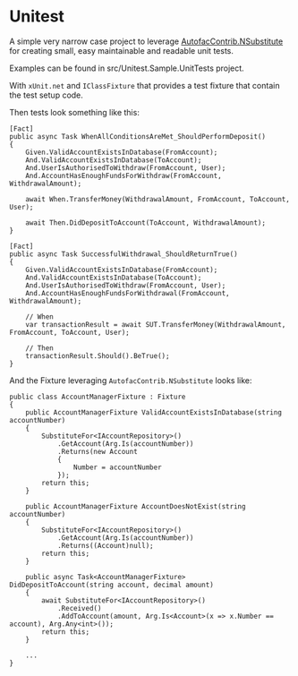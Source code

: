 # Unitest

A simple very narrow case project to leverage [AutofacContrib.NSubstitute](https://github.com/MRCollective/AutofacContrib.NSubstitute) for creating small, easy maintainable and readable unit tests.

Examples can be found in src/Unitest.Sample.UnitTests project.

With `xUnit.net` and `IClassFixture` that provides a test fixture that contain the test setup code.

Then tests look something like this:

```
[Fact]
public async Task WhenAllConditionsAreMet_ShouldPerformDeposit()
{
    Given.ValidAccountExistsInDatabase(FromAccount);
    And.ValidAccountExistsInDatabase(ToAccount);
    And.UserIsAuthorisedToWithdraw(FromAccount, User);
    And.AccountHasEnoughFundsForWithdraw(FromAccount, WithdrawalAmount);

    await When.TransferMoney(WithdrawalAmount, FromAccount, ToAccount, User);

    await Then.DidDepositToAccount(ToAccount, WithdrawalAmount);
}

[Fact]
public async Task SuccessfulWithdrawal_ShouldReturnTrue()
{
    Given.ValidAccountExistsInDatabase(FromAccount);
    And.ValidAccountExistsInDatabase(ToAccount);
    And.UserIsAuthorisedToWithdraw(FromAccount, User);
    And.AccountHasEnoughFundsForWithdrawal(FromAccount, WithdrawalAmount);

    // When
    var transactionResult = await SUT.TransferMoney(WithdrawalAmount, FromAccount, ToAccount, User);

    // Then
    transactionResult.Should().BeTrue();
}
```

And the Fixture leveraging `AutofacContrib.NSubstitute` looks like:

```
public class AccountManagerFixture : Fixture
{
    public AccountManagerFixture ValidAccountExistsInDatabase(string accountNumber)
    {
        SubstituteFor<IAccountRepository>()
            .GetAccount(Arg.Is(accountNumber))
            .Returns(new Account
            {
                Number = accountNumber
            });
        return this;
    }

    public AccountManagerFixture AccountDoesNotExist(string accountNumber)
    {
        SubstituteFor<IAccountRepository>()
            .GetAccount(Arg.Is(accountNumber))
            .Returns((Account)null);
        return this;
    }

    public async Task<AccountManagerFixture> DidDepositToAccount(string account, decimal amount)
    {
        await SubstituteFor<IAccountRepository>()
            .Received()
            .AddToAccount(amount, Arg.Is<Account>(x => x.Number == account), Arg.Any<int>());
        return this;
    }

    ...
}
```
